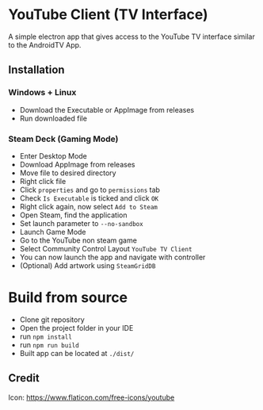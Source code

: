 # YouTube Client (TV Interface)

A simple electron app that gives access to the YouTube TV interface similar to the AndroidTV App.

## Installation

### Windows + Linux

-   Download the Executable or AppImage from releases
-   Run downloaded file

### Steam Deck (Gaming Mode)

-   Enter Desktop Mode
-   Download AppImage from releases
-   Move file to desired directory
-   Right click file
-   Click `properties` and go to `permissions` tab
-   Check `Is Executable` is ticked and click `OK`
-   Right click again, now select `Add to Steam`
-   Open Steam, find the application
-   Set launch parameter to `--no-sandbox`
-   Launch Game Mode
-   Go to the YouTube non steam game
-   Select Community Control Layout `YouTube TV Client`
-   You can now launch the app and navigate with controller
-   (Optional) Add artwork using `SteamGridDB`

# Build from source

-   Clone git repository
-   Open the project folder in your IDE
-   run `npm install`
-   run `npm run build`
-   Built app can be located at `./dist/`

## Credit

Icon: https://www.flaticon.com/free-icons/youtube
